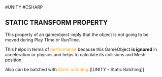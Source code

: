 #UNITY #CSHARP 

## STATIC TRANSFORM PROPERTY 

This property of an gameobject imply that the object is not going to be moved during Play TIme or RunTime. 

This helps in terms of <span style="color:orange;">performance</span> because this GameObject **is ignored** in acceleration or physics and helps to calculate its collisions and Mesh position. 

Also can be batched with <span style="color:orange;">Static batching</span> [[UNITY - Static Batching]]

